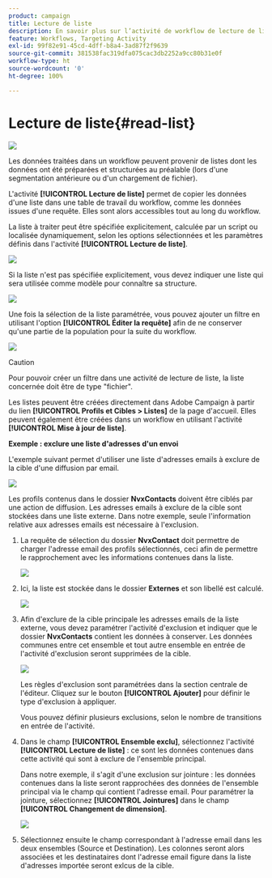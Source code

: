 ```yaml
---
product: campaign
title: Lecture de liste
description: En savoir plus sur l’activité de workflow de lecture de liste
feature: Workflows, Targeting Activity
exl-id: 99f82e91-45cd-4dff-b8a4-3ad87f2f9639
source-git-commit: 381538fac319dfa075cac3db2252a9cc80b31e0f
workflow-type: ht
source-wordcount: '0'
ht-degree: 100%

---
```


# Lecture de liste{#read-list}

![](../../assets/v7-only.svg)

Les données traitées dans un workflow peuvent provenir de listes dont les données ont été préparées et structurées au préalable (lors d&#39;une segmentation antérieure ou d&#39;un chargement de fichier).

L&#39;activité **[!UICONTROL Lecture de liste]** permet de copier les données d&#39;une liste dans une table de travail du workflow, comme les données issues d&#39;une requête. Elles sont alors accessibles tout au long du workflow.

La liste à traiter peut être spécifiée explicitement, calculée par un script ou localisée dynamiquement, selon les options sélectionnées et les paramètres définis dans l&#39;activité **[!UICONTROL Lecture de liste]**.

![](assets/list_edit_select_option_01.png)

Si la liste n&#39;est pas spécifiée explicitement, vous devez indiquer une liste qui sera utilisée comme modèle pour connaître sa structure.

![](assets/s_advuser_list_template_select.png)

Une fois la sélection de la liste paramétrée, vous pouvez ajouter un filtre en utilisant l&#39;option **[!UICONTROL Éditer la requête]** afin de ne conserver qu&#39;une partie de la population pour la suite du workflow.

![](assets/wf_readlist_1.png)

>[!CAUTION]
>
>Pour pouvoir créer un filtre dans une activité de lecture de liste, la liste concernée doit être de type &quot;fichier&quot;.

Les listes peuvent être créées directement dans Adobe Campaign à partir du lien **[!UICONTROL Profils et Cibles > Listes]** de la page d&#39;accueil. Elles peuvent également être créées dans un workflow en utilisant l&#39;activité **[!UICONTROL Mise à jour de liste]**.

**Exemple : exclure une liste d&#39;adresses d&#39;un envoi**

L&#39;exemple suivant permet d&#39;utiliser une liste d&#39;adresses emails à exclure de la cible d&#39;une diffusion par email.

![](assets/s_advuser_list_read_sample_1.png)

Les profils contenus dans le dossier **NvxContacts** doivent être ciblés par une action de diffusion. Les adresses emails à exclure de la cible sont stockées dans une liste externe. Dans notre exemple, seule l&#39;information relative aux adresses emails est nécessaire à l&#39;exclusion.

1. La requête de sélection du dossier **NvxContact** doit permettre de charger l&#39;adresse email des profils sélectionnés, ceci afin de permettre le rapprochement avec les informations contenues dans la liste.

   ![](assets/s_advuser_list_read_sample_0.png)

1. Ici, la liste est stockée dans le dossier **Externes** et son libellé est calculé.

   ![](assets/s_advuser_list_read_sample_2.png)

1. Afin d&#39;exclure de la cible principale les adresses emails de la liste externe, vous devez paramétrer l&#39;activité d&#39;exclusion et indiquer que le dossier **NvxContacts** contient les données à conserver. Les données communes entre cet ensemble et tout autre ensemble en entrée de l&#39;activité d&#39;exclusion seront supprimées de la cible.

   ![](assets/s_advuser_list_read_sample_3.png)

   Les règles d&#39;exclusion sont paramétrées dans la section centrale de l&#39;éditeur. Cliquez sur le bouton **[!UICONTROL Ajouter]** pour définir le type d&#39;exclusion à appliquer.

   Vous pouvez définir plusieurs exclusions, selon le nombre de transitions en entrée de l&#39;activité.

1. Dans le champ **[!UICONTROL Ensemble exclu]**, sélectionnez l&#39;activité **[!UICONTROL Lecture de liste]** : ce sont les données contenues dans cette activité qui sont à exclure de l&#39;ensemble principal.

   Dans notre exemple, il s&#39;agit d&#39;une exclusion sur jointure : les données contenues dans la liste seront rapprochées des données de l&#39;ensemble principal via le champ qui contient l&#39;adresse email. Pour paramétrer la jointure, sélectionnez **[!UICONTROL Jointures]** dans le champ **[!UICONTROL Changement de dimension]**.

   ![](assets/s_advuser_list_read_sample_4.png)

1. Sélectionnez ensuite le champ correspondant à l&#39;adresse email dans les deux ensembles (Source et Destination). Les colonnes seront alors associées et les destinataires dont l&#39;adresse email figure dans la liste d&#39;adresses importée seront exlcus de la cible.
